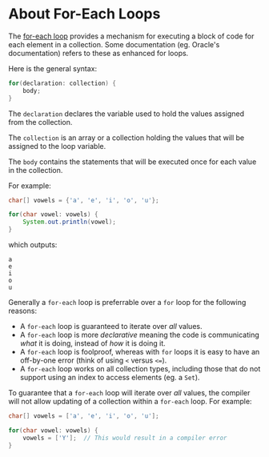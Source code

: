 # About For-Each Loops

The [for-each loop](https://docs.oracle.com/javase/tutorial/java/nutsandbolts/for.html) provides a mechanism for executing a block of code for each element in a collection.
Some documentation (eg. Oracle's documentation) refers to these as enhanced for loops.

Here is the general syntax:

```java
for(declaration: collection) {
    body;
}
```

The `declaration` declares the variable used to hold the values assigned from the collection.

The `collection` is an array or a collection holding the values that will be assigned to the loop variable.

The `body` contains the statements that will be executed once for each value in the collection.

For example:

```java
char[] vowels = {'a', 'e', 'i', 'o', 'u'};

for(char vowel: vowels) {
    System.out.println(vowel);
}
```

which outputs:

```
a
e
i
o
u
```

Generally a `for-each` loop is preferrable over a `for` loop for the following reasons:

- A `for-each` loop is guaranteed to iterate over _all_ values.
- A `for-each` loop is more _declarative_ meaning the code is communicating _what_ it is doing, instead of _how_ it is doing it.
- A `for-each` loop is foolproof, whereas with `for` loops it is easy to have an off-by-one error (think of using `<` versus `<=`).
- A `for-each` loop works on all collection types, including those that do not support using an index to access elements (eg. a `Set`).

To guarantee that a `for-each` loop will iterate over _all_ values, the compiler will not allow updating of a collection within a `for-each` loop.
For example:

```java
char[] vowels = ['a', 'e', 'i', 'o', 'u'];

for(char vowel: vowels) {
    vowels = ['Y'];  // This would result in a compiler error
}
```
